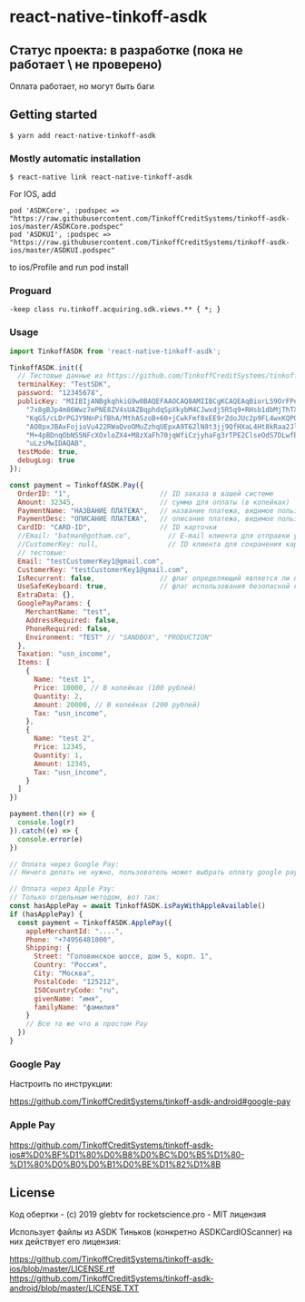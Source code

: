 # react-native-tinkoff-asdk

## Статус проекта: в разработке (пока не работает \ не проверено)

Оплата работает, но могут быть баги

## Getting started

`$ yarn add react-native-tinkoff-asdk`

### Mostly automatic installation

`$ react-native link react-native-tinkoff-asdk`

For IOS, add
```
pod 'ASDKCore', :podspec =>  "https://raw.githubusercontent.com/TinkoffCreditSystems/tinkoff-asdk-ios/master/ASDKCore.podspec"
pod 'ASDKUI', :podspec =>  "https://raw.githubusercontent.com/TinkoffCreditSystems/tinkoff-asdk-ios/master/ASDKUI.podspec"
```
to ios/Profile and run pod install

### Proguard

```
-keep class ru.tinkoff.acquiring.sdk.views.** { *; }
```

### Usage
```javascript
import TinkoffASDK from 'react-native-tinkoff-asdk';

TinkoffASDK.init({
  // Тестовые данные из https://github.com/TinkoffCreditSystems/tinkoff-asdk-android/blob/9c7d1727f2ba5d715f240e0be6e4a0fd8b88a1db/sample/src/main/java/ru/tinkoff/acquiring/sample/SessionParams.java
  terminalKey: "TestSDK",
  password: "12345678",
  publicKey: "MIIBIjANBgkqhkiG9w0BAQEFAAOCAQ8AMIIBCgKCAQEAqBiorLS9OrFPezixO5lSsF+HiZPFQWDO\n" +
    "7x8gBJp4m86Wwz7ePNE8ZV4sUAZBqphdqSpXkybM4CJwxdj5R5q9+RHsb1dbMjThTXniwPpJdw4W\n" +
    "KqG5/cLDrPGJY9NnPifBhA/MthASzoB+60+jCwkFmf8xEE9rZdoJUc2p9FL4wxKQPOuxCqL2iWOx\n" +
    "AO8pxJBAxFojioVu422RWaQvoOMuZzhqUEpxA9T62lN8t3jj9QfHXaL4Ht8kRaa2JlaURtPJB5iB\n" +
    "M+4pBDnqObNS5NFcXOxloZX4+M8zXaFh70jqWfiCzjyhaFg3rTPE2ClseOdS7DLwfB2kNP3K0GuP\n" +
    "uLzsMwIDAQAB",
  testMode: true,
  debugLog: true
});

const payment = TinkoffASDK.Pay({
  OrderID: "1",                      // ID заказа в вашей системе
  Amount: 32345,                     // сумма для оплаты (в копейках)
  PaymentName: "НАЗВАНИЕ ПЛАТЕЖА",   // название платежа, видимое пользователю
  PaymentDesc: "ОПИСАНИЕ ПЛАТЕЖА",   // описание платежа, видимое пользователю
  CardID: "CARD-ID",                 // ID карточки
  //Email: "batman@gotham.co",         // E-mail клиента для отправки уведомления об оплате
  //CustomerKey: null,                 // ID клиента для сохранения карты
  // тестовые:
  Email: "testCustomerKey1@gmail.com",
  CustomerKey: "testCustomerKey1@gmail.com",
  IsRecurrent: false,                // флаг определяющий является ли платеж рекуррентным [1]
  UseSafeKeyboard: true,             // флаг использования безопасной клавиатуры [2]
  ExtraData: {},
  GooglePayParams: {
    MerchantName: "test",
    AddressRequired: false,
    PhoneRequired: false,
    Environment: "TEST" // "SANDBOX", "PRODUCTION"
  },
  Taxation: "usn_income",
  Items: [
    {
      Name: "test 1",
      Price: 10000, // В копейках (100 рублей)
      Quantity: 2,
      Amount: 20000, // В копейках (200 рублей)
      Tax: "usn_income",
    },
    {
      Name: "test 2",
      Price: 12345,
      Quantity: 1,
      Amount: 12345,
      Tax: "usn_income",
    }
  ]
})

payment.then((r) => {
  console.log(r)
}).catch((e) => {
  console.error(e)
})

// Оплата через Google Pay:
// Ничего делать не нужно, пользователь может выбрать оплату google pay на экране оплаты

// Оплата через Apple Pay:
// Только отдельным методом, вот так:
const hasApplePay = await TinkoffASDK.isPayWithAppleAvailable()
if (hasApplePay) {
  const payment = TinkoffASDK.ApplePay({
    appleMerchantId: "....",
    Phone: "+74956481000",
    Shipping: {
      Street: "Головинское шоссе, дом 5, корп. 1",
      Country: "Россия",
      City: "Москва",
      PostalCode: "125212",
      ISOCountryCode: "ru",
      givenName: "имя",
      familyName: "фамилия"
    }
    // Все то же что в простом Pay
  })
}
```

### Google Pay

Настроить по инструкции:

https://github.com/TinkoffCreditSystems/tinkoff-asdk-android#google-pay

### Apple Pay

https://github.com/TinkoffCreditSystems/tinkoff-asdk-ios#%D0%BF%D1%80%D0%B8%D0%BC%D0%B5%D1%80-%D1%80%D0%B0%D0%B1%D0%BE%D1%82%D1%8B

## License

Код обертки - (c) 2019 glebtv for rocketscience.pro - MIT лицензия

Использует файлы из ASDK Тиньков (конкретно ASDKCardIOScanner) на них действует его лицензия:

https://github.com/TinkoffCreditSystems/tinkoff-asdk-ios/blob/master/LICENSE.rtf
https://github.com/TinkoffCreditSystems/tinkoff-asdk-android/blob/master/LICENSE.TXT

